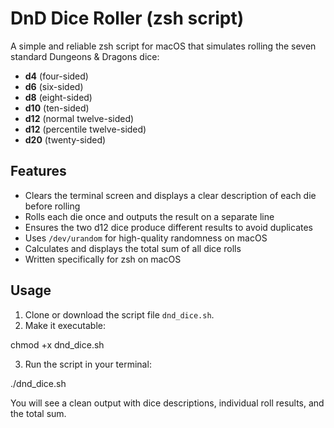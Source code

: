 # DnD Dice Roller (zsh script)

A simple and reliable zsh script for macOS that simulates rolling the seven standard Dungeons & Dragons dice:

- **d4** (four-sided)
- **d6** (six-sided)
- **d8** (eight-sided)
- **d10** (ten-sided)
- **d12** (normal twelve-sided)
- **d12** (percentile twelve-sided)
- **d20** (twenty-sided)

## Features

- Clears the terminal screen and displays a clear description of each die before rolling
- Rolls each die once and outputs the result on a separate line
- Ensures the two d12 dice produce different results to avoid duplicates
- Uses `/dev/urandom` for high-quality randomness on macOS
- Calculates and displays the total sum of all dice rolls
- Written specifically for zsh on macOS

## Usage

1. Clone or download the script file `dnd_dice.sh`.
2. Make it executable:

chmod +x dnd_dice.sh

3. Run the script in your terminal:

./dnd_dice.sh

You will see a clean output with dice descriptions, individual roll results, and the total sum.

